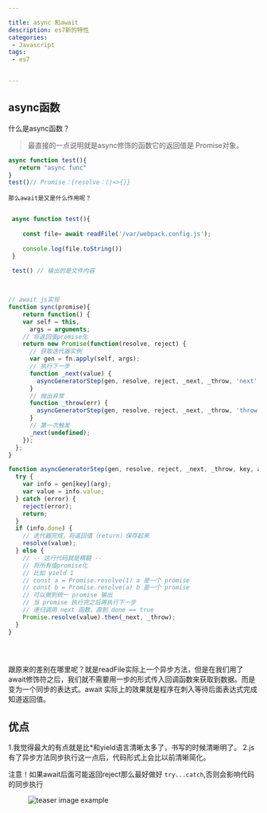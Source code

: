 ```yaml
---

title: async 和await
description: es7新的特性
categories:
 - Javascript
tags: 
 - es7


---
```


## async函数

 什么是async函数？
 >最直接的一点说明就是async修饰的函数它的返回值是 Promise对象。
 
 ```js
 async function test(){
    return "async func"
 }
 test()// Promise：{resolve：()=>{}}
 
```

   `那么await是又是什么作用呢？`
   
```js

 async function test(){
    
    const file= await readFile('/var/webpack.config.js');
    
    console.log(file.toString())
 }
 
 test() // 输出的是文件内容
 
```

  
```js

// await js实现 
function sync(promise){
    return function() {
    var self = this,
      args = arguments;
    // 将返回值promise化
    return new Promise(function(resolve, reject) {
      // 获取迭代器实例
      var gen = fn.apply(self, args);
      // 执行下一步
      function _next(value) {
        asyncGeneratorStep(gen, resolve, reject, _next, _throw, 'next', value);
      }
      // 抛出异常
      function _throw(err) {
        asyncGeneratorStep(gen, resolve, reject, _next, _throw, 'throw', err);
      }
      // 第一次触发
      _next(undefined);
    });
  };
}

function asyncGeneratorStep(gen, resolve, reject, _next, _throw, key, arg) {
  try {
    var info = gen[key](arg);
    var value = info.value;
  } catch (error) {
    reject(error);
    return;
  }
  if (info.done) {
    // 迭代器完成，将返回值（return）保存起来
    resolve(value);
  } else {
    // -- 这行代码就是精髓 --
    // 将所有值promise化
    // 比如 yield 1
    // const a = Promise.resolve(1) a 是一个 promise
    // const b = Promise.resolve(a) b 是一个 promise
    // 可以做到统一 promise 输出
    // 当 promise 执行完之后再执行下一步
    // 递归调用 next 函数，直到 done == true
    Promise.resolve(value).then(_next, _throw);
  }
}


 
```



跟原来的差别在哪里呢？就是readFile实际上一个异步方法，但是在我们用了await修饰符之后，我们就不需要用一步的形式传入回调函数来获取到数据。而是变为一个同步的表达式。await 实际上的效果就是程序在刺入等待后面表达式完成知道返回值。

## 优点

 1.我觉得最大的有点就是比*和yield语言清晰太多了，书写的时候清晰明了。
 2.js有了异步方法同步执行这一点后，代码形式上会比以前清晰简化。
 
 注意！如果await后面可能返回reject那么最好做好 `try...catch`,否则会影响代码的同步执行
 
 <figure>
  <img src="{{ '/assets/images/es7/async__rejected.png'}}" alt="teaser image example">
</figure>

